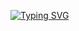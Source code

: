 [![Typing SVG](https://readme-typing-svg.demolab.com?font=Space+Mono&weight=700&pause=1000&color=00E1D7&center=true&vCenter=true&width=435&lines=Waddup+its+yo+Boii%2C+Imran.;you+got+games+on+your+phone%3F)](https://git.io/typing-svg)


<!---
rgrboi/rgrboi is a ✨ special ✨ repository because its `README.md` (this file) appears on your GitHub profile.
You can click the Preview link to take a look at your changes.
--->
